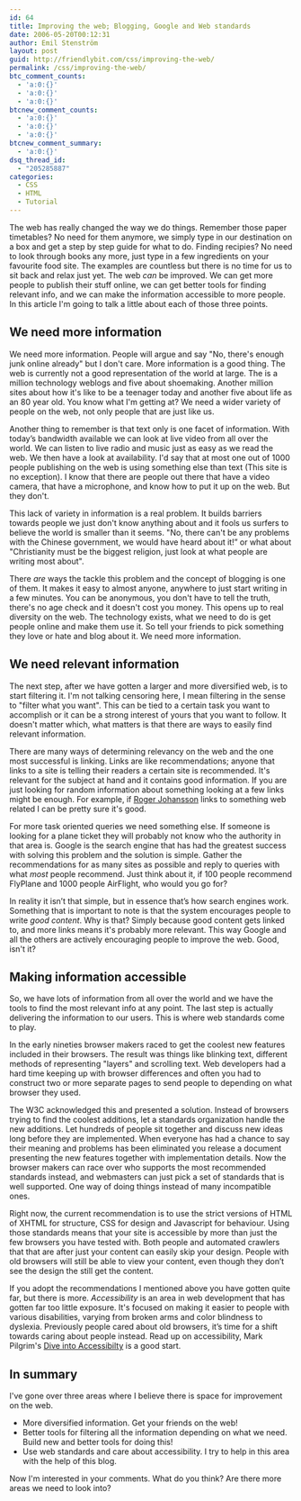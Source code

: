 ```yaml
---
id: 64
title: Improving the web; Blogging, Google and Web standards
date: 2006-05-20T00:12:31
author: Emil Stenström
layout: post
guid: http://friendlybit.com/css/improving-the-web/
permalink: /css/improving-the-web/
btc_comment_counts:
  - 'a:0:{}'
  - 'a:0:{}'
  - 'a:0:{}'
btcnew_comment_counts:
  - 'a:0:{}'
  - 'a:0:{}'
  - 'a:0:{}'
btcnew_comment_summary:
  - 'a:0:{}'
dsq_thread_id:
  - "205285887"
categories:
  - CSS
  - HTML
  - Tutorial
---
```

The web has really changed the way we do things. Remember those paper timetables? No need for them anymore, we simply type in our destination on a box and get a step by step guide for what to do. Finding recipies? No need to look through books any more, just type in a few ingredients on your favourite food site. The examples are countless but there is no time for us to sit back and relax just yet. The web _can_ be improved. We can get more people to publish their stuff online, we can get better tools for finding relevant info, and we can make the information accessible to more people. In this article I'm going to talk a little about each of those three points.

## We need more information

We need more information. People will argue and say "No, there's enough junk online already" but I don't care. More information is a good thing. The web is currently not a good representation of the world at large. The is a million technology weblogs and five about shoemaking. Another million sites about how it's like to be a teenager today and another five about life as an 80 year old. You know what I'm getting at? We need a wider variety of people on the web, not only people that are just like us.

Another thing to remember is that text only is one facet of information. With today’s bandwidth available we can look at live video from all over the world. We can listen to live radio and music just as easy as we read the web. We then have a look at availability. I'd say that at most one out of 1000 people publishing on the web is using something else than text (This site is no exception). I know that there are people out there that have a video camera, that have a microphone, and know how to put it up on the web. But they don't.

This lack of variety in information is a real problem. It builds barriers towards people we just don't know anything about and it fools us surfers to believe the world is smaller than it seems. "No, there can't be any problems with the Chinese government, we would have heard about it!” or what about "Christianity must be the biggest religion, just look at what people are writing most about".

There _are_ ways the tackle this problem and the concept of blogging is one of them. It makes it easy to almost anyone, anywhere to just start writing in a few minutes. You can be anonymous, you don't have to tell the truth, there's no age check and it doesn't cost you money. This opens up to real diversity on the web. The technology exists, what we need to do is get people online and make them use it. So tell your friends to pick something they love or hate and blog about it. We need more information.

## We need relevant information

The next step, after we have gotten a larger and more diversified web, is to start filtering it. I'm not talking censoring here, I mean filtering in the sense to "filter what you want". This can be tied to a certain task you want to accomplish or it can be a strong interest of yours that you want to follow. It doesn't matter which, what matters is that there are ways to easily find relevant information.

There are many ways of determining relevancy on the web and the one most successful is linking. Links are like recommendations; anyone that links to a site is telling their readers a certain site is recommended. It's relevant for the subject at hand and it contains good information. If you are just looking for random information about something looking at a few links might be enough. For example, if [Roger Johansson](http://www.456bereastreet.com) links to something web related I can be pretty sure it's good.

For more task oriented queries we need something else. If someone is looking for a plane ticket they will probably not know who the authority in that area is. Google is the search engine that has had the greatest success with solving this problem and the solution is simple. Gather the recommendations for as many sites as possible and reply to queries with what _most_ people recommend. Just think about it, if 100 people recommend FlyPlane and 1000 people AirFlight, who would you go for?

In reality it isn’t that simple, but in essence that’s how search engines work. Something that is important to note is that the system encourages people to write _good content_. Why is that? Simply because good content gets linked to, and more links means it's probably more relevant. This way Google and all the others are actively encouraging people to improve the web. Good, isn't it?

## Making information accessible

So, we have lots of information from all over the world and we have the tools to find the most relevant info at any point. The last step is actually delivering the information to our users. This is where web standards come to play.

In the early nineties browser makers raced to get the coolest new features included in their browsers. The result was things like blinking text, different methods of representing "layers" and scrolling text. Web developers had a hard time keeping up with browser differences and often you had to construct two or more separate pages to send people to depending on what browser they used.

The W3C acknowledged this and presented a solution. Instead of browsers trying to find the coolest additions, let a standards organization handle the new additions. Let hundreds of people sit together and discuss new ideas long before they are implemented. When everyone has had a chance to say their meaning and problems has been eliminated you release a document presenting the new features together with implementation details. Now the browser makers can race over who supports the most recommended standards instead, and webmasters can just pick a set of standards that is well supported. One way of doing things instead of many incompatible ones.

Right now, the current recommendation is to use the strict versions of HTML of XHTML for structure, CSS for design and Javascript for behaviour. Using those standards means that your site is accessible by more than just the few browsers you have tested with. Both people and automated crawlers that that are after just your content can easily skip your design. People with old browsers will still be able to view your content, even though they don’t see the design the still get the content.

If you adopt the recommendations I mentioned above you have gotten quite far, but there is more. _Accessibility_ is an area in web development that has gotten far too little exposure. It's focused on making it easier to people with various disabilities, varying from broken arms and color blindness to dyslexia. Previously people cared about old browsers, it’s time for a shift towards caring about people instead. Read up on accessibility, Mark Pilgrim's [Dive into Accessibilty](http://diveintoaccessibility.org/introduction.html) is a good start.

## In summary

I've gone over three areas where I believe there is space for improvement on the web.

  * More diversified information. Get your friends on the web!
  * Better tools for filtering all the information depending on what we need. Build new and better tools for doing this!
  * Use web standards and care about accessibility. I try to help in this area with the help of this blog.

Now I'm interested in your comments. What do you think? Are there more areas we need to look into?
